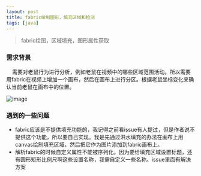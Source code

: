 ```yaml
---
layout: post
title: fabric绘制图形，填充区域和检测
tags: [java]
---
```


> fabric绘图，区域填充，图形属性获取

### 需求背景

    需要对老鼠行为进行分析，例如老鼠在视频中的哪些区域范围活动。所以需要用fabric在视频上增加一个画布，然后在画布上进行分区。根据老鼠坐标变化来确认当前老鼠在画布中的位置。

![image](https://github.com/user-attachments/assets/1a013118-bbdb-40dd-ace1-2db4795f0b67)

### 遇到的一些问题
- fabric应该是不提供填充功能的，我记得之前看issue有人提过，但是作者说不提供这个功能，所以要自己实现。我是先通过洪水填充的办法在画布上用canvas绘制填充区域，然后把它作为图片添加到fabric画布上。
- 解析fabric的时候自定义属性不能被序列化。因为要给填充区域设置标题，还有圆形矩形比例尺啊这些设置名称，我需自定义一些名称。issue里面有解决方案
